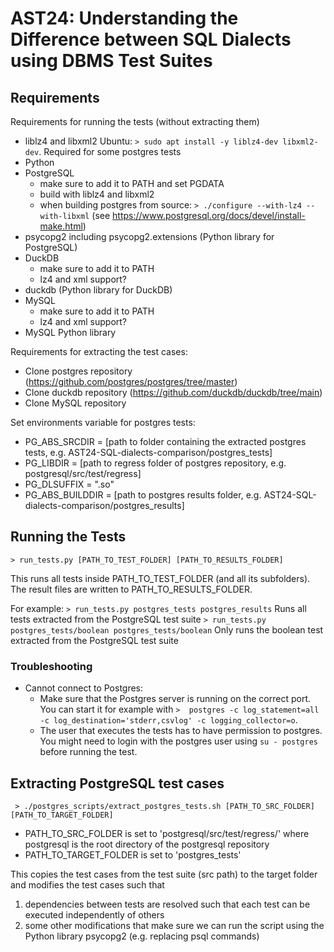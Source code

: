 # AST24: Understanding the Difference between SQL Dialects using DBMS Test Suites

## Requirements

Requirements for running the tests (without extracting them)
- liblz4 and libxml2 Ubuntu: `> sudo apt install -y liblz4-dev libxml2-dev`. Required for some postgres tests
- Python 
- PostgreSQL 
  - make sure to add it to PATH and set PGDATA
  - build with liblz4 and libxml2
  - when building postgres from source: `> ./configure --with-lz4 --with-libxml` (see https://www.postgresql.org/docs/devel/install-make.html)
- psycopg2 including psycopg2.extensions (Python library for PostgreSQL)
- DuckDB 
  - make sure to add it to PATH
  - lz4 and xml support?
- duckdb (Python library for DuckDB)
- MySQL 
  - make sure to add it to PATH
  - lz4 and xml support?
- MySQL Python library

    
Requirements for extracting the test cases:
- Clone postgres repository (https://github.com/postgres/postgres/tree/master)
- Clone duckdb repository (https://github.com/duckdb/duckdb/tree/main)
- Clone MySQL repository

Set environments variable for postgres tests:
- PG_ABS_SRCDIR = [path to folder containing the extracted postgres tests, e.g. AST24-SQL-dialects-comparison/postgres_tests]
- PG_LIBDIR = [path to regress folder of postgres repository, e.g. postgresql/src/test/regress]
- PG_DLSUFFIX = ".so"
- PG_ABS_BUILDDIR = [path to postgres results folder, e.g. AST24-SQL-dialects-comparison/postgres_results]


## Running the Tests

`> run_tests.py [PATH_TO_TEST_FOLDER] [PATH_TO_RESULTS_FOLDER]`

This runs all tests inside PATH_TO_TEST_FOLDER (and all its subfolders). The result files are written to PATH_TO_RESULTS_FOLDER.

For example: 
`> run_tests.py postgres_tests postgres_results` Runs all tests extracted from the PostgreSQL test suite
`> run_tests.py postgres_tests/boolean postgres_tests/boolean` Only runs the boolean test extracted from the PostgreSQL test suite


### Troubleshooting

- Cannot connect to Postgres:
  - Make sure that the Postgres server is running on the correct port. You can start it for example with `>  postgres -c log_statement=all -c log_destination='stderr,csvlog' -c logging_collector=o`.
  - The user that executes the tests has to have permission to postgres. You might need to login with the postgres user using `su - postgres` before running the test.


## Extracting PostgreSQL test cases

` > ./postgres_scripts/extract_postgres_tests.sh [PATH_TO_SRC_FOLDER] [PATH_TO_TARGET_FOLDER]`

- PATH_TO_SRC_FOLDER is set to 'postgresql/src/test/regress/' where postgresql is the root directory of the postgresql repository
- PATH_TO_TARGET_FOLDER is set to 'postgres_tests'

This copies the test cases from the test suite (src path) to the target folder and modifies the test cases such that
1. dependencies between tests are resolved such that each test can be executed independently of others
2. some other modifications that make sure we can run the script using the Python library psycopg2 (e.g. replacing psql commands)




